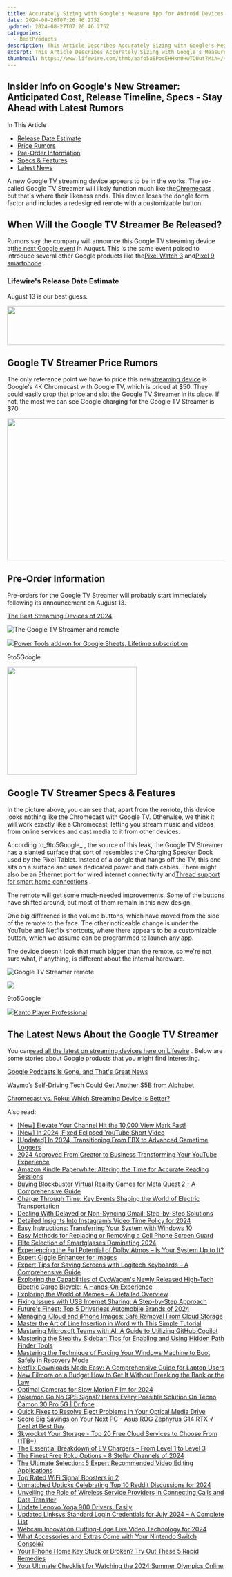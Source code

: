```yaml
---
title: Accurately Sizing with Google's Measure App for Android Devices - The Ultimate Walkthrough
date: 2024-08-26T07:26:46.275Z
updated: 2024-08-27T07:26:46.275Z
categories:
  - BestProducts
description: This Article Describes Accurately Sizing with Google's Measure App for Android Devices - The Ultimate Walkthrough
excerpt: This Article Describes Accurately Sizing with Google's Measure App for Android Devices - The Ultimate Walkthrough
thumbnail: https://www.lifewire.com/thmb/aafo5a8PocEHHkn0HwTOUut7MiA=/400x300/filters:no_upscale():max_bytes(150000):strip_icc():format(webp)/MeasureApp-Android-4771692-d81f971c4dc14557a408dc6027bf9d93.jpg
---
```


## Insider Info on Google's New Streamer: Anticipated Cost, Release Timeline, Specs - Stay Ahead with Latest Rumors

In This Article

* [Release Date Estimate](https://www.lifewire.com/#toc-when-will-the-google-tv-streamer-be-released)
* [Price Rumors](https://www.lifewire.com/#toc-google-tv-streamer-price-rumors)
* [Pre-Order Information](https://www.lifewire.com/#toc-pre-order-information)
* [Specs & Features](https://www.lifewire.com/#toc-google-tv-streamer-specs--features)
* [Latest News](https://www.lifewire.com/#toc-the-latest-news-about-the-google-tv-streamer)

 A new Google TV streaming device appears to be in the works. The so-called Google TV Streamer will likely function much like the[Chromecast](https://www.lifewire.com/guide-to-chromecast-2438213) , but that's where their likeness ends. This device loses the dongle form factor and includes a redesigned remote with a customizable button.  

## When Will the Google TV Streamer Be Released?

 Rumors say the company will announce this Google TV streaming device at[the next Google event](https://www.lifewire.com/google-event-5205756) in August. This is the same event poised to introduce several other Google products like the[Pixel Watch 3](https://www.lifewire.com/google-pixel-watch-3-8431024) and[Pixel 9 smartphone](https://www.lifewire.com/google-pixel-9-8630767) .  

### Lifewire's Release Date Estimate

August 13 is our best guess.

<!-- affiliate ads begin -->
<a href="https://arkmc.pxf.io/c/5597632/427477/5172" target="_top" id="427477"><img src="//a.impactradius-go.com/display-ad/5172-427477" border="0" alt="" width="728" height="90"/></a><img height="0" width="0" src="https://arkmc.pxf.io/i/5597632/427477/5172" style="position:absolute;visibility:hidden;" border="0" />
<!-- affiliate ads end -->
## Google TV Streamer Price Rumors

 The only reference point we have to price this new[streaming device](https://www.lifewire.com/what-is-a-streaming-device-5208767) is Google's 4K Chromecast with Google TV, which is priced at $50\. They could easily drop that price and slot the Google TV Streamer in its place. If not, the most we can see Google charging for the Google TV Streamer is $70.

<!-- affiliate ads begin -->
<a href="https://ursime.pxf.io/c/5597632/2092236/16384" target="_top" id="2092236"><img src="//a.impactradius-go.com/display-ad/16384-2092236" border="0" alt="" width="1920" height="329"/></a><img height="0" width="0" src="https://imp.pxf.io/i/5597632/2092236/16384" style="position:absolute;visibility:hidden;" border="0" />
<!-- affiliate ads end -->
## Pre-Order Information

 Pre-orders for the Google TV Streamer will probably start immediately following its announcement on August 13.

[The Best Streaming Devices of 2024](https://www.lifewire.com/best-streaming-devices-8682806)

![The Google TV Streamer and remote](https://www.lifewire.com/thmb/-vnWbTJuk9OzmaxhkBjEiqhYPRA=/960x0/filters:no_upscale():max_bytes(200000):strip_icc():format(webp)/google-tv-streamer-remote-f778bf371f604247a3e9592a4f4d4f6b.jpg)

<!-- affiliate ads begin -->
<a href="https://secure.2checkout.com/order/checkout.php?PRODS=4726807&QTY=1&AFFILIATE=108875&CART=1"><img src="https://secure.avangate.com/images/merchant/c14a8df1e1b4d5297e9cb30cb34d5a00/products/copy_copy_power-tools-48.png" border="0">Power Tools add-on for Google Sheets, Lifetime subscription</a>
<!-- affiliate ads end -->
9to5Google

<!-- affiliate ads begin -->
<a href="https://printrendy.pxf.io/c/5597632/1453720/17020" target="_top" id="1453720"><img src="//a.impactradius-go.com/display-ad/17020-1453720" border="0" alt="" width="300" height="250"/></a><img height="0" width="0" src="https://imp.pxf.io/i/5597632/1453720/17020" style="position:absolute;visibility:hidden;" border="0" />
<!-- affiliate ads end -->
## Google TV Streamer Specs & Features

 In the picture above, you can see that, apart from the remote, this device looks nothing like the Chromecast with Google TV. Otherwise, we think it will work exactly like a Chromecast, letting you stream music and videos from online services and cast media to it from other devices.

 According to_9to5Google_ , the source of this leak, the Google TV Streamer has a slanted surface that sort of resembles the Charging Speaker Dock used by the Pixel Tablet. Instead of a dongle that hangs off the TV, this one sits on a surface and uses dedicated power and data cables. There might also be an Ethernet port for wired internet connectivity and[Thread support for smart home connections](https://9to5google.com/2024/07/28/google-tv-streamer-fcc/) .

 The remote will get some much-needed improvements. Some of the buttons have shifted around, but most of them remain in this new design.

 One big difference is the volume buttons, which have moved from the side of the remote to the face. The other noticeable change is under the YouTube and Netflix shortcuts, where there appears to be a customizable button, which we assume can be programmed to launch any app.

 The device doesn't look that much bigger than the remote, so we're not sure what, if anything, is different about the internal hardware.  

![Google TV Streamer remote](https://www.lifewire.com/thmb/a47wfU6UCU7urolc1HR8HsvT2D8=/960x0/filters:no_upscale():max_bytes(200000):strip_icc():format(webp)/Google-TV-Streamer-Remote-ee116f9ff7d44f16a632d2414517c129.jpg)

<!-- affiliate ads begin -->
<a href="https://secure.2checkout.com/order/checkout.php?PRODS=4620778&QTY=1&AFFILIATE=108875&CART=1"><img src="https://secure.avangate.com/images/merchant/07dd4d5a72f5740ef0f035f201951476/728__90banner.jpg" border="0"></a>
<!-- affiliate ads end -->
9to5Google

<!-- affiliate ads begin -->
<a href="https://secure.2checkout.com/order/checkout.php?PRODS=4742929&QTY=1&AFFILIATE=108875&CART=1"><img src="https://secure.avangate.com/images/merchant/e09fdffe648a30658a9657bbed7b2388/products/boxshot(2).png" border="0">Kanto Player Professional</a>
<!-- affiliate ads end -->
## The Latest News About the Google TV Streamer

 You can[read all the latest on streaming devices here on Lifewire](https://www.lifewire.com/streaming-news-4797038) . Below are some stories about Google products that you might find interesting.

[Google Podcasts Is Gone, and That's Great News](https://www.lifewire.com/google-podcasts-is-gone-8628147)

[Waymo’s Self-Driving Tech Could Get Another $5B from Alphabet](https://www.lifewire.com/alphabets-5-billion-dollar-waymo-investment-8682877)

[Chromecast vs. Roku: Which Streaming Device Is Better?](https://www.lifewire.com/chromecast-vs-roku-4580492)


<ins class="adsbygoogle"
     style="display:block"
     data-ad-format="autorelaxed"
     data-ad-client="ca-pub-7571918770474297"
     data-ad-slot="1223367746"></ins>



<ins class="adsbygoogle"
     style="display:block"
     data-ad-client="ca-pub-7571918770474297"
     data-ad-slot="8358498916"
     data-ad-format="auto"
     data-full-width-responsive="true"></ins>

<span class="atpl-alsoreadstyle">Also read:</span>
<div><ul>
<li><a href="https://youtube-sure.techidaily.com/levate-your-channel-hit-the-10000-view-mark-fast/"><u>[New] Elevate Your Channel  Hit the 10,000 View Mark Fast!</u></a></li>
<li><a href="https://youtube-docs.techidaily.com/n-2024-fixed-eclipsed-youtube-short-video/"><u>[New] In 2024, Fixed  Eclipsed YouTube Short Video</u></a></li>
<li><a href="https://desktop-recording.techidaily.com/updated-in-2024-transitioning-from-fbx-to-advanced-gametime-loggers/"><u>[Updated] In 2024, Transitioning From FBX to Advanced Gametime Loggers</u></a></li>
<li><a href="https://youtube-web.techidaily.com/approved-from-creator-to-business-transforming-your-youtube-experience/"><u>2024 Approved  From Creator to Business  Transforming Your YouTube Experience</u></a></li>
<li><a href="https://tech-renaissance.techidaily.com/amazon-kindle-paperwhite-altering-the-time-for-accurate-reading-sessions/"><u>Amazon Kindle Paperwhite: Altering the Time for Accurate Reading Sessions</u></a></li>
<li><a href="https://tech-renaissance.techidaily.com/buying-blockbuster-virtual-reality-games-for-meta-quest-2-a-comprehensive-guide/"><u>Buying Blockbuster Virtual Reality Games for Meta Quest 2 - A Comprehensive Guide</u></a></li>
<li><a href="https://tech-renaissance.techidaily.com/charge-through-time-key-events-shaping-the-world-of-electric-transportation/"><u>Charge Through Time: Key Events Shaping the World of Electric Transportation</u></a></li>
<li><a href="https://tech-renaissance.techidaily.com/dealing-with-delayed-or-non-syncing-gmail-step-by-step-solutions/"><u>Dealing With Delayed or Non-Syncing Gmail: Step-by-Step Solutions</u></a></li>
<li><a href="https://instagram-videos.techidaily.com/detailed-insights-into-instagrams-video-time-policy-for-2024/"><u>Detailed Insights Into Instagram’s Video Time Policy for 2024</u></a></li>
<li><a href="https://tech-renaissance.techidaily.com/easy-instructions-transferring-your-system-with-windows-10/"><u>Easy Instructions: Transferring Your System with Windows 10</u></a></li>
<li><a href="https://tech-renaissance.techidaily.com/easy-methods-for-replacing-or-removing-a-cell-phone-screen-guard/"><u>Easy Methods for Replacing or Removing a Cell Phone Screen Guard</u></a></li>
<li><a href="https://tech-renaissance.techidaily.com/elite-selection-of-smartglasses-dominating-2024/"><u>Elite Selection of Smartglasses Dominating 2024</u></a></li>
<li><a href="https://tech-renaissance.techidaily.com/experiencing-the-full-potential-of-dolby-atmos-is-your-system-up-to-it/"><u>Experiencing the Full Potential of Dolby Atmos – Is Your System Up to It?</u></a></li>
<li><a href="https://extra-resources.techidaily.com/expert-giggle-enhancer-for-images/"><u>Expert Giggle Enhancer for Images</u></a></li>
<li><a href="https://tech-renaissance.techidaily.com/expert-tips-for-saving-screens-with-logitech-keyboards-a-comprehensive-guide/"><u>Expert Tips for Saving Screens with Logitech Keyboards – A Comprehensive Guide</u></a></li>
<li><a href="https://buynow-marvelous.techidaily.com/exploring-the-capabilities-of-cycwagens-newly-released-high-tech-electric-cargo-bicycle-a-hands-on-experience/"><u>Exploring the Capabilities of CycWagen's Newly Released High-Tech Electric Cargo Bicycle: A Hands-On Experience</u></a></li>
<li><a href="https://tech-renaissance.techidaily.com/exploring-the-world-of-memes-a-detailed-overview/"><u>Exploring the World of Memes – A Detailed Overview</u></a></li>
<li><a href="https://tech-renaissance.techidaily.com/fixing-issues-with-usb-internet-sharing-a-step-by-step-approach/"><u>Fixing Issues with USB Internet Sharing: A Step-by-Step Approach</u></a></li>
<li><a href="https://tech-renaissance.techidaily.com/futures-finest-top-5-driverless-automobile-brands-of-2024/"><u>Future's Finest: Top 5 Driverless Automobile Brands of 2024</u></a></li>
<li><a href="https://tech-renaissance.techidaily.com/managing-icloud-and-iphone-images-safe-removal-from-cloud-storage/"><u>Managing iCloud and iPhone Images: Safe Removal From Cloud Storage</u></a></li>
<li><a href="https://tech-renaissance.techidaily.com/master-the-art-of-line-insertion-in-word-with-this-simple-tutorial/"><u>Master the Art of Line Insertion in Word with This Simple Tutorial</u></a></li>
<li><a href="https://tech-renaissance.techidaily.com/mastering-microsoft-teams-with-ai-a-guide-to-utilizing-github-copilot/"><u>Mastering Microsoft Teams with AI: A Guide to Utilizing GitHub Copilot</u></a></li>
<li><a href="https://tech-renaissance.techidaily.com/mastering-the-stealthy-sidebar-tips-for-enabling-and-using-hidden-path-finder-tools/"><u>Mastering the Stealthy Sidebar: Tips for Enabling and Using Hidden Path Finder Tools</u></a></li>
<li><a href="https://tech-renaissance.techidaily.com/mastering-the-technique-of-forcing-your-windows-machine-to-boot-safely-in-recovery-mode/"><u>Mastering the Technique of Forcing Your Windows Machine to Boot Safely in Recovery Mode</u></a></li>
<li><a href="https://tech-renaissance.techidaily.com/netflix-downloads-made-easy-a-comprehensive-guide-for-laptop-users/"><u>Netflix Downloads Made Easy: A Comprehensive Guide for Laptop Users</u></a></li>
<li><a href="https://smart-video-creator.techidaily.com/new-filmora-on-a-budget-how-to-get-it-without-breaking-the-bank-or-the-law/"><u>New Filmora on a Budget How to Get It Without Breaking the Bank or the Law</u></a></li>
<li><a href="https://extra-support.techidaily.com/optimal-cameras-for-slow-motion-film-for-2024/"><u>Optimal Cameras for Slow Motion Film for 2024</u></a></li>
<li><a href="https://pokemon-go-android.techidaily.com/pokemon-go-no-gps-signal-heres-every-possible-solution-on-tecno-camon-30-pro-5g-drfone-by-drfone-virtual-android/"><u>Pokemon Go No GPS Signal? Heres Every Possible Solution On Tecno Camon 30 Pro 5G | Dr.fone</u></a></li>
<li><a href="https://tech-renaissance.techidaily.com/quick-fixes-to-resolve-eject-problems-in-your-optical-media-drive/"><u>Quick Fixes to Resolve Eject Problems in Your Optical Media Drive</u></a></li>
<li><a href="https://hardware-updates.techidaily.com/1723862693994-score-big-savings-on-your-next-pc-asus-rog-zephyrus-g14-rtx-deal-at-best-buy/"><u>Score Big Savings on Your Next PC - Asus ROG Zephyrus G14 RTX √ Deal at Best Buy</u></a></li>
<li><a href="https://extra-information.techidaily.com/skyrocket-your-storage-top-20-free-cloud-services-to-choose-from-1tbplus/"><u>Skyrocket Your Storage - Top 20 Free Cloud Services to Choose From (1TB+)</u></a></li>
<li><a href="https://tech-renaissance.techidaily.com/the-essential-breakdown-of-ev-chargers-from-level-1-to-level-3/"><u>The Essential Breakdown of EV Chargers – From Level 1 to Level 3</u></a></li>
<li><a href="https://tech-renaissance.techidaily.com/the-finest-free-roku-options-8-stellar-channels-of-2024/"><u>The Finest Free Roku Options – 8 Stellar Channels of 2024</u></a></li>
<li><a href="https://tech-renaissance.techidaily.com/the-ultimate-selection-5-expert-recommended-video-editing-applications/"><u>The Ultimate Selection: 5 Expert Recommended Video Editing Applications</u></a></li>
<li><a href="https://tech-renaissance.techidaily.com/top-rated-wifi-signal-boosters-in-2/"><u>Top Rated WiFi Signal Boosters in 2</u></a></li>
<li><a href="https://some-tips.techidaily.com/unmatched-upticks-celebrating-top-10-reddit-discussions-for-2024/"><u>Unmatched Upticks  Celebrating Top 10 Reddit Discussions for 2024</u></a></li>
<li><a href="https://tech-renaissance.techidaily.com/unveiling-the-role-of-wireless-service-providers-in-connecting-calls-and-data-transfer/"><u>Unveiling the Role of Wireless Service Providers in Connecting Calls and Data Transfer</u></a></li>
<li><a href="https://driver-install.techidaily.com/update-lenovo-yoga-900-drivers-easily/"><u>Update Lenovo Yoga 900 Drivers. Easily</u></a></li>
<li><a href="https://tech-renaissance.techidaily.com/updated-linksys-standard-login-credentials-for-july-2024-a-complete-list/"><u>Updated Linksys Standard Login Credentials for July 2024 – A Complete List</u></a></li>
<li><a href="https://screen-capture.techidaily.com/webcam-innovation-cutting-edge-live-video-technology-for-2024/"><u>Webcam Innovation  Cutting-Edge Live Video Technology for 2024</u></a></li>
<li><a href="https://tech-renaissance.techidaily.com/what-accessories-and-extras-come-with-your-nintendo-switch-console/"><u>What Accessories and Extras Come with Your Nintendo Switch Console?</u></a></li>
<li><a href="https://fox-that.techidaily.com/your-iphone-home-key-stuck-or-broken-try-out-these-5-rapid-remedies/"><u>Your IPhone Home Key Stuck or Broken? Try Out These 5 Rapid Remedies</u></a></li>
<li><a href="https://tech-renaissance.techidaily.com/your-ultimate-checklist-for-watching-the-2024-summer-olympics-online/"><u>Your Ultimate Checklist for Watching the 2024 Summer Olympics Online</u></a></li>
</ul></div>
